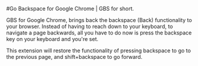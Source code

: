 #Go Backspace for Google Chrome
| GBS for short.

GBS for Google Chrome, brings back the backspace (Back) functionality to your browser. Instead of having to reach down to your keyboard, to navigate a page backwards, all you have to do now is press the backspace key on your keyboard and you're set.

This extension will restore the functionality of pressing backspace to go to the previous page, and shift+backspace to go forward.
